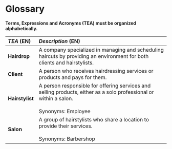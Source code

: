 # Glossary

**Terms, Expressions and Acronyms (TEA) must be organized alphabetically.**


| **_TEA_** (EN)             | **_Description_** (EN)                                                                                                                                                                                                           |                                       
|:---------------------------|:---------------------------------------------------------------------------------------------------------------------------------------------------------------------------------------------------------------------------------|
| **Hairdrop**| A company specialized in managing and scheduling haircuts by providing an environment for both clients and hairstylists.| 
| **Client** | A person who receives hairdressing services or products and pays for them. |
|**Hairstylist**| A person responsible for offering services and selling products, either as a solo professional or within a salon.<br><br>Synonyms: Employee|
|**Salon**| A group of hairstylists who share a location to provide their services.<br><br>Synonyms: Barbershop |